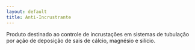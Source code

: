 ```yaml
---
layout: default
title: Anti-Incrustrante
---
```


Produto destinado ao controle de incrustações em sistemas de tubulação por ação de deposição de sais de cálcio, magnésio e silício.
